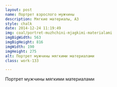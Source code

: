 ```yaml
---
layout: post
name: Портрет взрослого мужчины
description: Мягкие материалы, А3
style: chalk
date: 2014-12-24 11:19:49
img: coal/portret-muzhchini-mjagkimi-materialami
imgBigWidth: 563
imgBigHeight: 816
imgWidth: 190
imgHeight: 275
alt: Портрет мужчины мягкими материалами
class: work-133

---
```


Портрет мужчины мягкими материалами